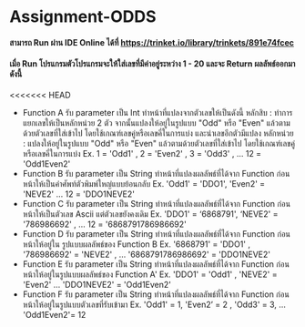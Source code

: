 # Assignment-ODDS

#### สามารถ Run ผ่าน IDE Online ได้ที่ https://trinket.io/library/trinkets/891e74fcec

#### เมื่อ Run โปรแกรมตัวโปรแกรมจะให้ใส่เลขที่มีค่าอยู่ระหว่าง 1 - 20 และจะ Return ผลลัพธ์ออกมาดังนี้

<<<<<<< HEAD
- Function A รับ parameter เป็น Int  ทำหน้าที่แปลงจากตัวเลขให้เป็นดังนี้
หลักสิบ : ทำการแยกเลขให้เป็นหลักหน่วย 2 ตัว จากนั้นแปลงให้อยู่ในรูปแบบ "Odd" หรือ "Even" แล้วตามด้วยตัวเลขที่ใส่เข้าไป โดยใช้เกณฑ์เลขคู่หรือเลขคี่ในการแบ่ง และนำเลขอีกตัวมีแปลง
หลักหน่วย : แปลงให้อยู่ในรูปแบบ "Odd" หรือ "Even" แล้วตามด้วยตัวเลขที่ใส่เข้าไป โดยใช้เกณฑ์เลขคู่หรือเลขคี่ในการแบ่ง
Ex. 1 = 'Odd1' , 2 = 'Even2' , 3 = 'Odd3' , … 12 = 'Odd1Even2'
- Function B รับ parameter เป็น String ทำหน้าที่แปลงผลลัพธ์ที่ได้จาก Function ก่อนหน้าให้เป็นคำศัพท์ตัวพิมพ์ใหญ่แบบย้อนกลับ
Ex. 'Odd1' = 'DDO1', 'Even2' = 'NEVE2' … 12 = 'DDO1NEVE2'
- Function C รับ parameter เป็น String ทำหน้าที่แปลงผลลัพธ์ที่ได้จาก Function ก่อนหน้าให้เป็นตัวเลข Ascii แต่ตัวเลขยังคงเดิม
Ex. 'DDO1' = ‘6868791', ‘NEVE2' = '786986692' , … 12 = '6868791786986692'
- Function D รับ parameter เป็น String ทำหน้าที่แปลงผลลัพธ์ที่ได้จาก Function ก่อนหน้าให้อยู่ใน	รูปแบบผลลัพธ์ของ Function B
Ex. '6868791' = 'DDO1' , '786986692' = 'NEVE2' , …  '6868791786986692' =  'DDO1NEVE2'
- Function E รับ parameter เป็น String ทำหน้าที่แปลงผลลัพธ์ที่ได้จาก Function ก่อนหน้าให้อยู่ในรูปแบบผลลัพธ์ของ Function A'
Ex. 'DDO1' = 'Odd1' , 'NEVE2' = 'Even2' … 'DDO1NEVE2' = 'Odd1Even2'
- Function F รับ parameter เป็น String ทำหน้าที่แปลงผลลัพธ์ที่ได้จาก Function ก่อนหน้าให้อยู่ในรูปแบบตัวเลขที่รับเข้ามา
Ex. 'Odd1' = 1, 'Even2’ = 2 , 'Odd3' = 3, … 'Odd1Even2'= 12
 
